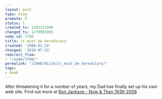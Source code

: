 ```yaml
---
layout: post
type: blog
promote: 0
status: 1
created_ts: 1201211996
changed_ts: 1279903365
node_id: 1790
title: it must be hereditary
created: '2008-01-24'
changed: '2010-07-23'
redirect_from:
- "/node/1790/"
permalink: "/2008/01/24/it_must_be_hereditary/"
tags:
- Geek
---
```

After threatening it for a number of years, my Dad has finally set up his own web site.   Find out more at <a href="http://ronald.ron0.googlepages.com/">Ron Jackson - Now & Then 1939-2006</a>. 
<!--break-->
